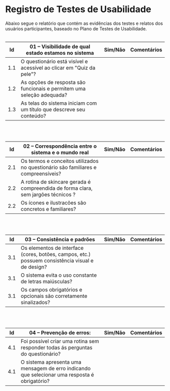 # Registro de Testes de Usabilidade

Abaixo segue o relatório que contém as evidências dos testes e relatos dos usuários participantes, baseado no Plano de Testes de Usabilidade.
<br><br>

|  Id  | 01 – Visibilidade de qual estado estamos no sistema                                           |  Sim/Não      |  Comentários                                           |
|------|-----------------------------------------------------------------------------------------------|---------------|--------------------------------------------------------|
| 1.1  | O questionário  está visível e acessível ao clicar em "Quiz da pele"?                         |               |                                                        |
| 1.2  | As opções de resposta são  funcionais e permitem  uma seleção adequada?                       |               |                                                        |
| 1.3  | As telas do sistema iniciam com um título que descreve seu conteúdo?                          |               |                                                        |

<br><br>

|  Id  | 02 –  Correspondência entre o sistema e o mundo real                                          |  Sim/Não      |  Comentários                                           |
|------|-----------------------------------------------------------------------------------------------|---------------|--------------------------------------------------------|
| 2.1  | Os termos e conceitos utilizados no questionário são familiares e compreensíveis?             |               |                                                        |
| 2.2  | A rotina de skincare gerada é compreendida de forma clara, sem jargões técnicos ?             |               |                                                        |
| 2.2  | Os ícones e ilustracões são concretos e familiares?                                           |               |                                                        |

<br><br>

|  Id  | 03 – Consistência e padrões                                                                   |  Sim/Não      |  Comentários                                           |
|------|-----------------------------------------------------------------------------------------------|---------------|--------------------------------------------------------|
| 3.1  |Os elementos de interface (cores, botões, campos, etc.) possuem consistência visual e de design?|              |                                                        |
| 3.1  |O sistema evita o uso constante de letras maiúsculas?                                           |              |                                                        |
| 3.1  |Os campos obrigatórios e opcionais são corretamente sinalizados?                                |              |                                                        |

<br><br>


|  Id  | 04 – Prevenção de erros:                                                                      |  Sim/Não      |  Comentários                                           |
|------|-----------------------------------------------------------------------------------------------|---------------|--------------------------------------------------------|
| 4.1  |Foi possível criar uma rotina sem responder todas ás perguntas do questionário?                |               |                                                        |
| 4.1  | O sistema apresenta uma mensagem de erro indicando que selecionar uma resposta é obrigatório? |               |                                                        |
